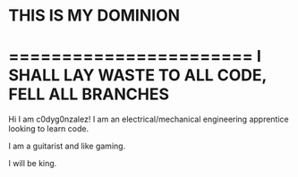 # THIS IS MY DOMINION
=======================
I SHALL LAY WASTE TO ALL CODE, FELL ALL BRANCHES
===================================================
Hi I am c0dyg0nzalez! I am an electrical/mechanical engineering apprentice looking to learn code.

I am a guitarist and like gaming.

I will be king.
